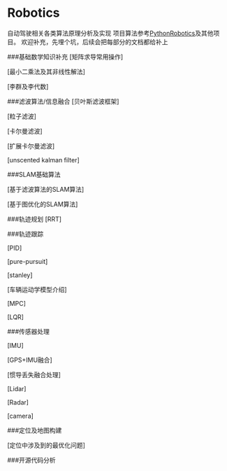 # Robotics
自动驾驶相关各类算法原理分析及实现
项目算法参考[PythonRobotics](https://github.com/AtsushiSakai/PythonRobotics)及其他项目。
欢迎补充，先埋个坑，后续会把每部分的文档都给补上

###基础数学知识补充
[矩阵求导常用操作]

[最小二乘法及其非线性解法]

[李群及李代数]

###滤波算法/信息融合
[贝叶斯滤波框架]

[粒子滤波]

[卡尔曼滤波]

[扩展卡尔曼滤波]

[unscented kalman filter]

###SLAM基础算法

[基于滤波算法的SLAM算法]

[基于图优化的SLAM算法]

###轨迹规划
[RRT]

###轨迹跟踪

[PID]

[pure-pursuit]

[stanley]

[车辆运动学模型介绍]

[MPC]

[LQR]

###传感器处理

[IMU]

[GPS+IMU融合]

[惯导丢失融合处理]

[Lidar]

[Radar]

[camera]

###定位及地图构建

[定位中涉及到的最优化问题]


###开源代码分析


